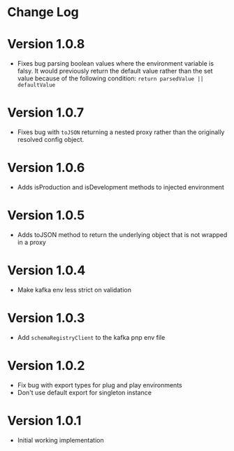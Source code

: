 # Change Log

# Version 1.0.8

* Fixes bug parsing boolean values where the environment variable is
  falsy. It would previously return the default value rather than the
  set value because of the following condition: `return parsedValue ||
  defaultValue`

# Version 1.0.7

* Fixes bug with `toJSON` returning a nested proxy rather than the
  originally resolved config object.

# Version 1.0.6

* Adds isProduction and isDevelopment methods to injected environment

# Version 1.0.5

* Adds toJSON method to return the underlying object that is not wrapped
  in a proxy

# Version 1.0.4

* Make kafka env less strict on validation

# Version 1.0.3

* Add `schemaRegistryClient` to the kafka pnp env file

# Version 1.0.2

* Fix bug with export types for plug and play environments
* Don't use default export for singleton instance

# Version 1.0.1

* Initial working implementation
